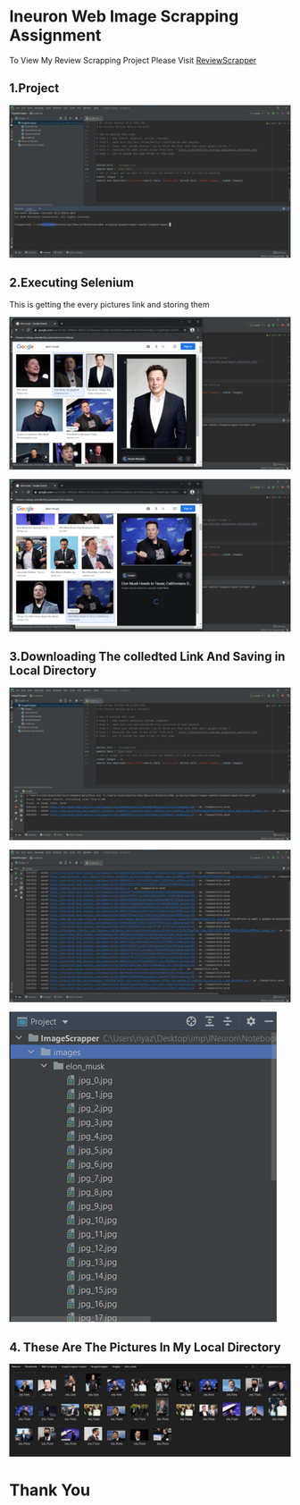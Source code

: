 # Ineuron Web Image Scrapping Assignment
To View My Review Scrapping Project Please Visit [ReviewScrapper](https://reviewscrapml.herokuapp.com/)

## 1.Project
![alt first step](1.png)

## 2.Executing Selenium
This is getting the every pictures link and storing them

![alt first step](2.png)

![alt first step](3.png)

## 3.Downloading The colledted Link And Saving in Local Directory
![alt first step](4.png)

![alt first step](5.png)

![alt first step](6.png)

## 4. These Are The Pictures In My Local Directory
![alt first step](7.png)

# Thank You
